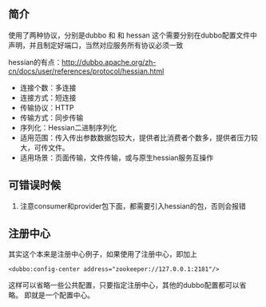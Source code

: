 ## 简介

使用了两种协议，分别是dubbo 和 和 hessan
这个需要分别在dubbo配置文件中声明，并且制定好端口，当然对应服务所有协议必须一致

hessian的有点：http://dubbo.apache.org/zh-cn/docs/user/references/protocol/hessian.html

 - 连接个数：多连接
 - 连接方式：短连接
 - 传输协议：HTTP
 - 传输方式：同步传输
 - 序列化：Hessian二进制序列化
 - 适用范围：传入传出参数数据包较大，提供者比消费者个数多，提供者压力较大，可传文件。
 - 适用场景：页面传输，文件传输，或与原生hessian服务互操作
 
## 可错误时候
1. 注意consumer和provider包下面，都需要引入hessian的包，否则会报错

## 注册中心
其实这个本来是注册中心例子，如果使用了注册中心，即加上
```
<dubbo:config-center address="zookeeper://127.0.0.1:2181"/>
``` 
这样可以省略一些公共配置，只要指定注册中心，其他的dubbo配置都可以省略。
即就是一个配置中心。